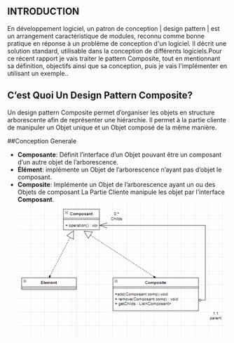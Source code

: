 ## INTRODUCTION
En développement logiciel, un patron de conception | design pattern | est un arrangement caractéristique de modules, reconnu comme bonne pratique en réponse à un problème de conception d'un logiciel. Il décrit une solution standard, utilisable dans la conception de différents logiciels.Pour ce récent rapport je vais traiter le pattern Composite, tout en mentionnant sa définition, objectifs ainsi que sa conception, puis je vais l'implémenter en utilisant un exemple..
## C’est Quoi Un Design Pattern Composite?
Un design pattern Composite permet d’organiser les objets en structure arborescente afin de représenter une hiérarchie. Il permet à la partie cliente de manipuler un Objet unique et un Objet composé de la même manière.

##Conception Generale
- **Composante**: Définit l’interface d’un Objet pouvant être un composant d’un autre objet de l’arborescence.
- **Élément**: implémente un Objet de l’arborescence n’ayant pas d’objet le composant.
- **Composite**: Implémente un Objet de l’arborescence ayant un ou des Objets de composant
La Partie Cliente manipule les objet par l’interface **Composant**.
![conception du Composite](Composite.PNG)
